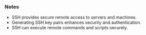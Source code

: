 ### Notes
- SSH provides secure remote access to servers and machines.
- Generating SSH key pairs enhances security and authentication.
- SSH can execute remote commands and scripts securely.
